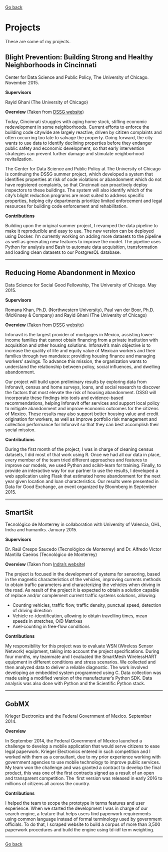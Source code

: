 [Go back](index.html)

# Projects

These are some of my projects.

## Blight Prevention: Building Strong and Healthy Neighborhoods in Cincinnati

Center for Data Science and Public Policy, The University of Chicago. November 2015.

**Supervisors**

Rayid Ghani (The University of Chicago)

**Overview** (Taken from [DSSG website](https://www.google.com/url?q=http://dssg.uchicago.edu/project/proactive-blight-reduction-and-neighborhood-revitalization/&sa=D&usg=AFQjCNHlCm0by6KZOm074FlpKRe0ZCTY-Q))

Today, Cincinnati struggles with aging home stock, stifling economic redevelopment in some neighborhoods. Current efforts to enforce the building code citywide are largely reactive, driven by citizen complaints and often occurring too late to salvage the property. Going forward, the city wants to use data to identify declining properties before they endanger public safety and economic development, so that early intervention strategies can prevent further damage and stimulate neighborhood revitalization.

The Center for Data Science and Public Policy at The University of Chicago is continuing the DSSG summer project, which developed a system that identifies properties at risk of code violations or abandonment which do not have registered complaints, so that Cincinnati can proactively deploy inspectors to these buildings. The system will also identify which of the city’s blight reduction programs are most suited to address specific properties, helping city departments prioritize limited enforcement and legal resources for building code enforcement and rehabilitation.

**Contributions**

Building upon the original summer project, I revamped the data pipeline to make it reproducible and easy to use. The new version can be deployed using Docker. I’m currently working on adding more datasets to the pipeline as well as generating new features to improve the model. The pipeline uses Python for analysis and Bash to automate data acquisition, transformation and loading clean datasets to our PostgresQL database.

------

## Reducing Home Abandonment in Mexico

Data Science for Social Good Fellowship, The University of Chicago. May 2015.

**Supervisors**

Romana Khan, Ph.D. (Northwestern University), Paul van der Boor, Ph.D. (McKinsey & Company) and Rayid Ghani (The University of Chicago)

**Overview** (Taken from [DSSG website](https://www.google.com/url?q=http://dssg.uchicago.edu/project/improving-long-term-financial-soundness-by-identifying-causes-of-home-abandonment-in-mexico/&sa=D&usg=AFQjCNFqYFCl1G30NBKoZ6bJFtYiIGSSsw))

Infonavit is the largest provider of mortgages in Mexico, assisting lower-income families that cannot obtain financing from a private institution with acquisition and other housing solutions. Infonavit’s main objective is to increase the quality of life and equity value of Mexican workers and their families through two mandates: providing housing finance and managing workers’ savings. To advance this mission, the organization wants to understand the relationship between policy, social influences, and dwelling abandonment.

Our project will build upon preliminary results by exploring data from Infonavit, census and home surveys, loans, and social research to discover the factors that most elevate the risk of housing abandonment. DSSG will incorporate these findings into tools and evidence-based recommendations, helping Infonavit offer services and support local policy to mitigate abandonment and improve economic outcomes for the citizens of Mexico. These results may also support better housing value and credit origination for workers, as well as improve portfolio risk management and collection performance for Infonavit so that they can best accomplish their social mission.

**Contributions**

During the first month of the project, I was in charge of cleaning census datasets, I did most of that work using R. Once we had all our data in place, every member of the team tried different approaches and features to improve our models, we used Python and scikit-learn for training. Finally, to provide an interactive way for our partner to use the results, I developed a web application using Flask that estimated home abandonment for the next year given location and loan characteristics. Our results were presented in Data for Good Exchange, an event organized by Bloomberg in September 2015.

------

## SmartSit

Tecnológico de Monterrey in collaboration with University of Valencia, OHL, Indra and humaniks. January 2015.

**Supervisors**

Dr. Raúl Crespo Saucedo (Tecnológico de Monterrey) and Dr. Alfredo Victor Mantilla Caeiros (Tecnológico de Monterrey)

**Overview** (Taken from [Indra’s website](https://www.google.com/url?q=http://www.indracompany.com/en/sostenibilidad-e-innovacion/proyectos-innovacion/smartsit-resistive-magnetic-sensors-intelligent-tra&sa=D&usg=AFQjCNEBaG2Inlu58Ekz0K1LFI4WLkTBSg))

The project is focused in the development of systems for sensoring, based in the magnetic characteristics of the vehicles, improving currents methods to obtain traffic parameters and characterizing the vehicles when driving in the road. As result of the project it is expected to obtain a solution capable of replace and/or complement current traffic systems solutions, allowing:

-   Counting vehicles, traffic flow, traffic density, punctual speed, detection of driving direction
-   Vehicle re-identification, allowing to obtain travelling times, mean speeds in stretches, O/D Matrixes
-   Axel-counting in free-flow conditions

**Contributions**

My responsibility for this project was to evaluate WSN (Wireless Sensor Network) equipment, taking into account the project specifications. During four months, my teammate and I evaluated the SmartMesh WirelessHART equipment in different conditions and stress scenarios. We collected and then analyzed data to deliver a reliable diagnostic. The work involved developing an embedded system programmed using C. Data collection was made using a modified version of the manufacturer’s Python SDK. Data analysis was also done with Python and the Scientific Python stack.

---

## GobMX

Krieger Electronics and the Federal Government of Mexico. September 2014.

**Overview**

In September 2014, the Federal Government of Mexico launched a challenge to develop a mobile application that would serve citizens to ease legal paperwork. Krieger Electronics entered in such competition and I worked with them as a consultant, due to my prior experience working with government agencies to use mobile technology to improve public services. My team won the challenge and was granted a contract to develop the final product, this was one of the first contracts signed as a result of an open and transparent competition. The  first version was released in early 2016 to millions of citizens all across the country.

**Contributions**

I helped the team to scope the prototype in terms features and user experience. When we started the development I was in charge of our search engine, a feature that helps users find paperwork requirements using common language instead of formal terminology used by government officials. To do that, I scraped website to build a corpus of more than 3,500 paperwork procedures and build the engine using td-idf term weighting.

---

[Go back](index.html)
